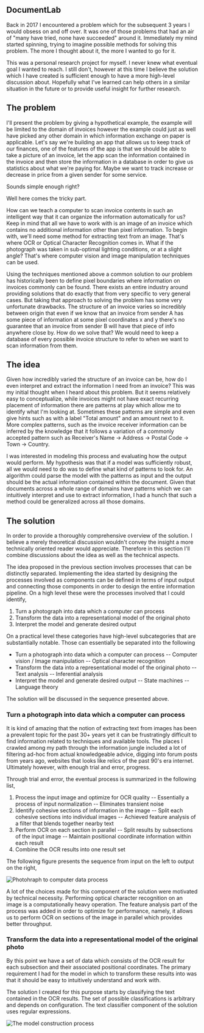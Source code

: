 
## DocumentLab

Back in 2017 I encountered a problem which for the subsequent 3 years I would obsess on and off over. It was one of those problems that had an air of "many have tried, none have succeeded" around it. Immediately my mind started spinning, trying to imagine possible methods for solving this problem. The more I thought about it, the more I wanted to go for it.

This was a personal research project for myself. I never knew what eventual goal I wanted to reach. I still don't, however at this time I believe the solution which I have created is sufficient enough to have a more high-level discussion about. Hopefully what I've learned can help others in a similar situation in the future or to provide useful insight for further research. 

##  The problem

I'll present the problem by giving a hypothetical example, the example will be limited to the domain of invoices however the example could just as well have picked any other domain in which information exchange on paper is applicable. Let's say we're building an app that allows us to keep track of our finances, one of the features of the app is that we should be able to take a picture of an invoice, let the app scan the information contained in the invoice and then store the information in a database in order to give us statistics about what we're paying for. Maybe we want to track increase or decrease in price from a given sender for some service. 

Sounds simple enough right? 

Well here comes the tricky part.

How can we teach a computer to scan invoice contents in such an intelligent way that it can organize the information automatically for us? Keep in mind that all we have to work with is an image of an invoice which contains no additional information other than pixel information. To begin with, we'll need some method for extracting text from an image. That's where OCR or Optical Character Recognition comes in. What if the photograph was taken in sub-optimal lighting conditions, or at a slight angle? That's where computer vision and image manipulation techniques can be used.

Using the techniques mentioned above a common solution to our problem has historically been to define pixel boundaries where information on invoices commonly can be found. There exists an entire industry around providing solutions that do exactly that from very specific to very general cases. But taking that approach to solving the problem has some very unfortunate drawbacks. The structure of an invoice varies so incredibly between origin that even if we know that an invoice from sender A has some piece of information at some pixel coordinates x and y there's no guarantee that an invoice from sender B will have that piece of info anywhere close by. How do we solve that? We would need to keep a database of every possible invoice structure to refer to when we want to scan information from them. 

## The idea

Given how incredibly varied the structure of an invoice can be, how do I even interpret and extract the information I need from an invoice? This was my initial thought when I heard about this problem. But it seems relatively easy to conceptualize, while invoices might not have exact recurring placement of information there are patterns at play which allow me to identify what I'm looking at. Sometimes these patterns are simple and even give hints such as with a label "Total amount" and an amount next to it. More complex patterns, such as the invoice receiver information can be inferred by the knowledge that it follows a variation of a commonly accepted pattern such as Receiver's Name -> Address -> Postal Code -> Town  -> Country.

I was interested in modeling this process and evaluating how the output would perform. My hypothesis was that if a model was sufficiently robust, all we would need to do was to define what kind of patterns to look for. An algorithm could parse the model with the patterns as input and the output should be the actual information contained within the document. Given that documents across a whole range of domains have patterns which we can intuitively interpret and use to extract information, I had a hunch that such a method could be generalized across all those domains.

## The solution

In order to provide a thoroughly comprehensive overview of the solution. I believe a merely theoretical discussion wouldn't convey the insight a more technically oriented reader would appreciate. Therefore in this section I'll combine discussions about the idea as well as the technical aspects.  

The idea proposed in the previous section involves processes that can be distinctly separated. Implementing the idea started by designing the processes involved as components can be defined in terms of input output and connecting those components in order to design the entire information pipeline. On a high level these were the processes involved that I could identify, 

 1. Turn a photograph into data which a computer can process
 2. Transform the data into a representational model of the original photo
 3. Interpret the model and generate desired output

On a practical level these categories have high-level subcategories that are substantially notable. Those can essentially be separated into the following

 - Turn a photograph into data which a computer can process
 -- Computer vision / Image manipulation
 -- Optical character recognition
 - Transform the data into a representational model of the original photo
 -- Text analysis
 -- Inferential analysis
 - Interpret the model and generate desired output
 -- State machines
 -- Language theory

The solution will be discussed in the sequence presented above. 

### Turn a photograph into data which a computer can process

It is kind of amazing that the notion of extracting text from images has been a prevalent topic for the past 30+ years yet it can be frustratingly difficult to find information related to techniques and available tools. The places I crawled among my path through the information jungle included a lot of filtering ad-hoc from actual knowledgeable advice, digging into forum posts from years ago, websites that looks like relics of the past 90's era internet. Ultimately however, with enough trial and error, progress.

Through trial and error, the eventual process is summarized in the following list,

 1. Process the input image and optimize for OCR quality
 -- Essentially a process of input normalization
 -- Eliminates transient noise 
 2. Identify cohesive sections of information in the image
 -- Split each cohesive sections into individual images
 -- Achieved feature analysis of a filter that blends together nearby text 
 3. Perform OCR on each section in parallel
 -- Split results by subsections of the input image
 -- Maintain positional coordinate information within each result
 4. Combine the OCR results into one result set

The following figure presents the sequence from input on the left to output on the right,

![Photohraph to computer data process](https://lh3.googleusercontent.com/1gxu9im-XCqSF2Sn8S7X5qOOcCicSUaZmMJQNqrMQ8_6zGyYNPgt-DLK2XyMcnjWVGjXXeEuGCNHJoPnxbCWFR95Y3AkPddDiBTZISqy-8ivV7L93mgBGzpzHfUuIopN6eToCG3jGuZhW3Q80OFlTq_1EZj8_sYGwTutvLbaoK8y69GRK4EItLBv6A6MdLamFr0hCwdqfUrgCESRcEVPEh64Kh_odZVAr1oR3v1lkW93fm8KuU-T91lQs3RRIkQOeKvHvoS_83TSrPi7GB83RXuxWGm3Kc-gxMqyi2Lgy9mTxqIrtU2yeQ50A_yk5hZigNDs8IFTCS-QCpQ2WMVSMOJPO9fUkJqQtGhQBEGbP6Grnbjav-iVPmzLfdrTiozA-7xrbFvJZscx2tJHTvT_Wvz4x3Rf_xFjNR1GIqLGQ__8_euTpYqXdU6VSZG_tdVu9Cf9sOU7KFYzACThBwXssUjwc4OmlGCtqb4m15XJcKtaQx2l9zrjiC3ayHqqBvcxYeCDJWqdmTrX2G64S6cOWGwoDPasKKwSFLnPw8Yv1bQeUn_-Kq75BYvaSHKfB-b_R8O9d5R0ZFamBrs-Zujhj7ULCf8dYOn7sByi1EpLaHygkL0mSY7PcKi-gwoYlASS7LIHIRLBTo0HCpADx_5QjDqThWH0uVgXVztb4lN1q2bafy3pNyr71-7WfX6QDg=w841-h126-no?authuser=0)

A lot of the choices made for this component of the solution were motivated by technical necessity. Performing optical character recognition on an image is a computationally heavy operation. The feature analysis part of the process was added in order to optimize for performance, namely, it allows us to perform OCR on sections of the image in parallel which provides better throughput. 

### Transform the data into a representational model of the original photo

By this point we have a set of data which consists of the OCR result for each subsection and their associated positional coordinates. The primary requirement I had for the model in which to transform these results into was that it should be easy to intuitively understand and work with. 

The solution I created for this purpose starts by classifying the text contained in the OCR results. The set of possible classifications is arbitrary and depends on configuration. The text classifier component of the solution uses regular expressions. 


![The model construction process](https://lh3.googleusercontent.com/M6xcppjQnB7GI4huLorYaipA9m7Wna5yZ-yAXppxDm_uw9fjrS6BBqHblXLhFGuUejgcmaPcsFMZHOpe0y2soJ9cVugrLJrVrWSw3kWFOLB83dL4MBBT_27G-kf9wRufEnTsJ1jATRaE6204lyhbb-rDwsKZAdyHjFMZO20m4RseLvBHg7j_oc4DIlQZjYVXHWWgnlx_5uYvo-mdY3dG4Ti7tnSDi9rpdrtE4A7c8gIL2Hd9CIacmm19KDQyVfYPl5_iDBkQwFjjU2JEgOssmoB2OYOfQcgmfXsmJZDOW2YCIllxu_7btfUWx4oN7hEkTOgEgkV9XprhYqGsVQfvkTJCFYSzFkW_15s9mt2mzC0kIsn7tBaLTmyQkVpvhJhBj3FkSr_0SdDYqSsN0FhYMsyz-I8YGWRa42rogbUk9HdoyT5V3TrG6rncJUVK-xzC77aelciiYhhwl3ZBosQjHpP62vqnk5xewsFAf4mujp3WlZa4M02Ns7ml1TSlevq4rWrbEE992CZhcpuV-9LISx4D7jmo_F9BZ5_-7wgz8_0u2edJTU1zgyed6M5p0c79jnRXGl61uxcJYIF9PDrF4Y4eDtjI6RMsndsdigtNq2irVDkZbYBFDAmTI4x_QYKj07pySGykwRXjKBfp9LDLscQLsrX9PNEIrUJZeL5ELjEnMNBw1V4CfbsTNpltlQ=w786-h94-no?authuser=0)
